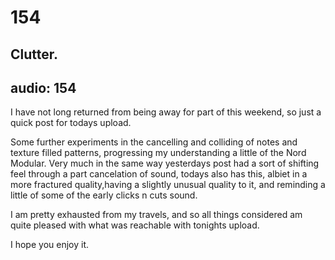 # 154
## Clutter.
audio: 154
---

I have not long returned from being away for part of this weekend, so just a quick post for todays upload.

Some further experiments in the cancelling and colliding of notes and texture filled patterns, progressing my understanding a little of the Nord Modular. Very much in the same way yesterdays post had a sort of shifting feel through a part cancelation of sound, todays also has this, albiet in a more fractured quality,having a slightly unusual quality to it, and reminding a little of some of the early clicks n cuts sound.

I am pretty exhausted from my travels, and so all things considered am quite pleased with what was reachable with tonights upload.

I hope you enjoy it.